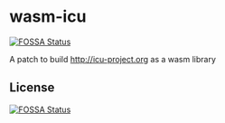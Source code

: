 # wasm-icu
[![FOSSA Status](https://app.fossa.io/api/projects/git%2Bgithub.com%2Fmabels%2Fwasm-icu.svg?type=shield)](https://app.fossa.io/projects/git%2Bgithub.com%2Fmabels%2Fwasm-icu?ref=badge_shield)

A patch to build http://icu-project.org as a wasm library


## License
[![FOSSA Status](https://app.fossa.io/api/projects/git%2Bgithub.com%2Fmabels%2Fwasm-icu.svg?type=large)](https://app.fossa.io/projects/git%2Bgithub.com%2Fmabels%2Fwasm-icu?ref=badge_large)